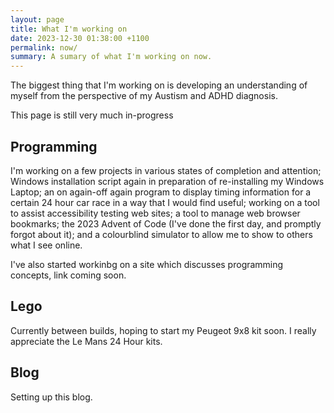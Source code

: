 ```yaml
---
layout: page
title: What I'm working on
date: 2023-12-30 01:38:00 +1100
permalink: now/
summary: A sumary of what I'm working on now.
---
```

The biggest thing that I'm working on is developing an understanding of myself from the perspective of my Austism and ADHD diagnosis.

This page is still very much in-progress

## Programming
I'm working on a few projects in various states of completion and attention; Windows installation script again in preparation of re-installing my Windows Laptop; an on again-off again program to display timing information for a certain 24 hour car race in a way that I would find useful; working on a tool to assist accessibility testing web sites; a tool to manage web browser bookmarks; the 2023 Advent of Code (I've done the first day, and promptly forgot about it); and a colourblind simulator to allow me to show to others what I see online.

I've also started workinbg on a site which discusses programming concepts, link coming soon.

## Lego
Currently between builds, hoping to start my Peugeot 9x8 kit soon. I really appreciate the Le Mans 24 Hour kits.

## Blog
Setting up this blog.